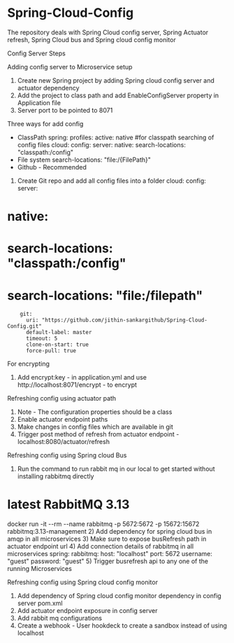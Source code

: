 # Spring-Cloud-Config
The repository deals with Spring Cloud config server, Spring Actuator refresh, Spring Cloud bus and Spring cloud config monitor


Config Server Steps

Adding config server to Microservice setup
1) Create new Spring project by adding Spring cloud config server and actuator dependency
2) Add the project to class path and add EnableConfigServer property in Application file
3) Server port to be pointed to 8071

Three ways for add config
- ClassPath
spring:
  profiles:
    active: native #for classpath searching of config files
  cloud:
    config:
      server:
        native:
          search-locations: "classpath:/config"
- File system
 search-locations: "file:/{FilePath}"
- Github - Recommended
1) Create Git repo and add all config files into a folder
  cloud:
    config:
      server:
#       native:
#         search-locations: "classpath:/config"
#         search-locations: "file:/filepath"
        git:
          uri: "https://github.com/jithin-sankargithub/Spring-Cloud-Config.git"
          default-label: master
          timeout: 5
          clone-on-start: true
          force-pull: true
		  
For encrypting
1) Add encrypt:key - in application.yml and use http://localhost:8071/encrypt - to encrypt
		  
		  
Refreshing config using actuator path
1) Note - The configuration properties should be a class
2) Enable actuator endpoint paths
3) Make changes in config files which are available in git
4) Trigger post method of refresh from actuator endpoint - localhost:8080/actuator/refresh

Refreshing config using Spring cloud Bus
1) Run the command to run rabbit mq in our local to get started without installing rabbitmq directly 
# latest RabbitMQ 3.13
docker run -it --rm --name rabbitmq -p 5672:5672 -p 15672:15672 rabbitmq:3.13-management
2) Add dependency for spring cloud bus in amqp in all microservices
3) Make sure to expose busRefresh path in actuator endpoint url
4) Add connection details of rabbitmq in all microservices
spring: 
  rabbitmq: 
    host: "localhost"
    port: 5672
    username: "guest"
    password: "guest"
5) Trigger busrefresh api to any one of the running Microservices 

Refreshing config using Spring cloud config monitor
1) Add dependency of Spring cloud config monitor dependency in config server pom.xml
2) Add actuator endpoint exposure in config server
3) Add rabbit mq configurations
4) Create a webhook - User hookdeck to create a sandbox instead of using localhost
